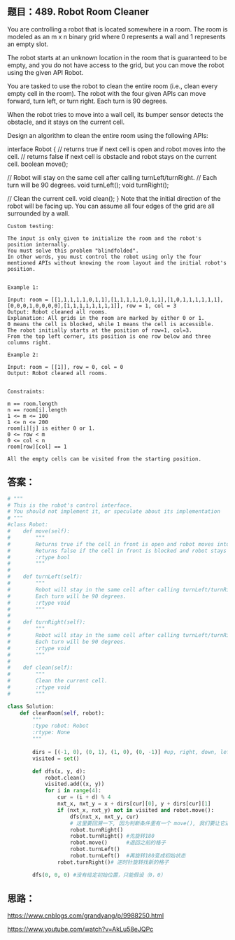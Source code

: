 ## 题目：489. Robot Room Cleaner

You are controlling a robot that is located somewhere in a room. The room is modeled as an m x n binary grid where 0 represents a wall and 1 represents an empty slot.

The robot starts at an unknown location in the room that is guaranteed to be empty, and you do not have access to the grid, but you can move the robot using the given API Robot.

You are tasked to use the robot to clean the entire room (i.e., clean every empty cell in the room). The robot with the four given APIs can move forward, turn left, or turn right. Each turn is 90 degrees.

When the robot tries to move into a wall cell, its bumper sensor detects the obstacle, and it stays on the current cell.

Design an algorithm to clean the entire room using the following APIs:

interface Robot {
  // returns true if next cell is open and robot moves into the cell.
  // returns false if next cell is obstacle and robot stays on the current cell.
  boolean move();

  // Robot will stay on the same cell after calling turnLeft/turnRight.
  // Each turn will be 90 degrees.
  void turnLeft();
  void turnRight();

  // Clean the current cell.
  void clean();
}
Note that the initial direction of the robot will be facing up. You can assume all four edges of the grid are all surrounded by a wall.

 
```
Custom testing:

The input is only given to initialize the room and the robot's position internally. 
You must solve this problem "blindfolded". 
In other words, you must control the robot using only the four mentioned APIs without knowing the room layout and the initial robot's position.

 
Example 1:

Input: room = [[1,1,1,1,1,0,1,1],[1,1,1,1,1,0,1,1],[1,0,1,1,1,1,1,1],[0,0,0,1,0,0,0,0],[1,1,1,1,1,1,1,1]], row = 1, col = 3
Output: Robot cleaned all rooms.
Explanation: All grids in the room are marked by either 0 or 1.
0 means the cell is blocked, while 1 means the cell is accessible.
The robot initially starts at the position of row=1, col=3.
From the top left corner, its position is one row below and three columns right.

Example 2:

Input: room = [[1]], row = 0, col = 0
Output: Robot cleaned all rooms.
 

Constraints:

m == room.length
n == room[i].length
1 <= m <= 100
1 <= n <= 200
room[i][j] is either 0 or 1.
0 <= row < m
0 <= col < n
room[row][col] == 1

All the empty cells can be visited from the starting position.
```
## 答案：
```python
# """
# This is the robot's control interface.
# You should not implement it, or speculate about its implementation
# """
#class Robot:
#    def move(self):
#        """
#        Returns true if the cell in front is open and robot moves into the cell.
#        Returns false if the cell in front is blocked and robot stays in the current cell.
#        :rtype bool
#        """
#
#    def turnLeft(self):
#        """
#        Robot will stay in the same cell after calling turnLeft/turnRight.
#        Each turn will be 90 degrees.
#        :rtype void
#        """
#
#    def turnRight(self):
#        """
#        Robot will stay in the same cell after calling turnLeft/turnRight.
#        Each turn will be 90 degrees.
#        :rtype void
#        """
#
#    def clean(self):
#        """
#        Clean the current cell.
#        :rtype void
#        """

class Solution:
    def cleanRoom(self, robot):
        """
        :type robot: Robot
        :rtype: None
        """
        
        dirs = [(-1, 0), (0, 1), (1, 0), (0, -1)] #up, right, down, left
        visited = set()

        def dfs(x, y, d):
            robot.clean()
            visited.add((x, y))
            for i in range(4):
                cur = (i + d) % 4
                nxt_x, nxt_y = x + dirs[cur][0], y + dirs[cur][1]
                if (nxt_x, nxt_y) not in visited and robot.move():
                    dfs(nxt_x, nxt_y, cur)
                    # 这里要回溯一下, 因为判断条件里有一个 move(), 我们要让它退回原来的位置
                    robot.turnRight()
                    robot.turnRight() #先旋转180
                    robot.move()      #退回之前的格子
                    robot.turnLeft()  
                    robot.turnLeft()  #再旋转180变成初始状态
                robot.turnRight()# 逆时针旋转找新的格子

        dfs(0, 0, 0) #没有给定初始位置，只能假设（0，0）
```
## 思路：
https://www.cnblogs.com/grandyang/p/9988250.html

https://www.youtube.com/watch?v=AkLu58eJQPc
         
